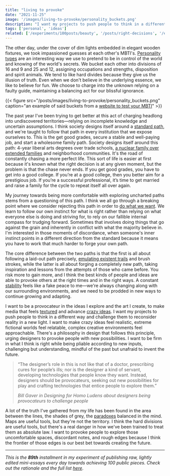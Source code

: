 ```yaml
---
title: "living to provoke"
date: "2021-11-25"
image: '/images/living-to-provoke/personality_buckets.png'
description: "I want my projects to push people to think in a different way and challenge them to reconsider reality in a new light. I want to make crazy ideas feel realistic, extreme fictional worlds feel relatable, complex creative environments feel approachable."
tags: ['personal', 'ideas']
related: ['/experiments/100posts/beauty', '/posts/right-decisions', '/experiments/100posts/vandalism', '/experiments/100posts/crazy-ideas', '/experiments/100posts/taking-what-you-want', '/posts/technology-paradox', '/experiments/100posts/chasing-stability', '/experiments/100posts/finding-texture']
---
```


The other day, under the cover of dim lights embedded in elegant wooden fixtures, we took impassioned guesses at each other's MBTI's. [Personality types](/experiments/100posts/beauty/) are an interesting way we use to pretend to be in control of the world and knowing of the world's secrets. We bucket each other into divisions of 16 and 9 and 25 and 12, assigning occupations and strengths, disposition and spirit animals. We tend to like hard divides because they give us the illusion of truth. Even when we don't believe in the underlying essence, we like to believe for fun. We choose to charge into the unknown relying on a faulty guide, maintaining a balancing act for our blissful ignorance.

{{< figure src="/posts/images/living-to-provoke/personality_buckets.png" caption="an example of said buckets from a [website to test your MBTI](https://www.16personalities.com/personality-types)" >}}

The past year I've been trying to get better at this act of charging headlong into undiscovered territories—relying on incomplete knowledge and uncertain assumptions. I think society designs itself around a [standard path](/posts/right-decisions), and we're taught to follow that path in every institution that we expose ourselves to. This is the get good grades, secure a stable and well-paying job, and start a wholesome family path. Society designs itself around this path: 4-year liberal arts degrees over trade schools, [a nuclear family over extended families](https://annehelen.substack.com/p/what-it-means-to-pandemic-solo#:~:text=the%20nuclear%20family%20has%20become%20the%20primary%20unit%20of%20thinking%20when%20it%20comes%20to%20the%20way%20society%20is%20organized.%20it%20is%20the%20optimized%20path%20towards%20home%20ownership%20and%20financial%20independence%2C%20%E2%80%9Cpreferred%2C%E2%80%9D%20when%20it%20comes%20to%20everything%20from%20adoption%20and%20custody%20to%20hiring%20practices) and neighborhood communities. It's the road of constantly chasing a more perfect life. This sort of life is easier at first because it's known what the right decision is at any given moment, but the problem is that the chase never ends. If you get good grades, you have to get into a good college. If you’re at a good college, then you better aim for a prestigious job. If you’re a successful professional, it’s time to get married and raise a family for the cycle to repeat itself all over again.

My journey towards being more comfortable with exploring uncharted paths stems from a questioning of this path. I think we all go through a breaking point where we consider rejecting this path in order to [do what we want](/experiments/100posts/taking-what-you-want/). We learn to follow our own instinct for what is right rather than relying on what everyone else is doing and striving for, to rely on our fallible internal compass for trudging forward. Sometimes that involves doing things that go against the grain and inherently in conflict with what the majority believe in. I'm interested in those moments of discordance, when someone's inner instinct points in a different direction from the standard because it means you have to work that much harder to forge your own path. 

The core difference between the two paths is that the first is all about following a laid-out path precisely, [emulating existent trails](/experiments/100posts/vandalism) and brush strokes, while the latter is all about forging a completely new path, taking inspiration and lessons from the attempts of those who came before. You risk more to gain more, and I think the best kinds of people and ideas are able to provoke others at the right times and in the right ways. A constant [stability](/experiments/100posts/chasing-stability) feels like a fake peace to me—we're always changing along with our surrounding environments, and we need to be prodded in new ways to continue growing and adapting. 

I want to be a provocateur in the ideas I explore and the art I create, to make media that feels [textured](/experiments/100posts/finding-texture/) and advance [crazy ideas](/experiments/100posts/crazy-ideas/). I want my projects to push people to think in a different way and challenge them to reconsider reality in a new light. I want to make crazy ideas feel realistic, extreme fictional worlds feel relatable, complex creative environments feel approachable. There's a philosophy in design that follows this principle, urging designers to provoke people with new possibilities. I want to be firm in what I think is right while being pliable according to new inputs, challenging but understanding, mindful of the past but unafraid to invent the future. 

> “The designer’s role in this is not like that of a doctor, prescribing cures for people’s ills; nor is the designer a kind of servant, developing technologies that people know they want. Instead, designers should be provocateurs, seeking out new possibilities for play and crafting technologies that entice people to explore them.”
> 
> *Bill Gaver in Designing for Homo Ludens about designers being provocateurs to challenge people*

A lot of the truth I've gathered from my life has been found in the area between the lines, the shades of grey, the [paradoxes](/posts/technology-paradox) balanced in the mind. Maps are useful tools, but they're not the territory. I think the hard divisions are useful tools, but there's a real danger in how we've been trained to treat them as absolute law. I want to provoke people to explore those uncomfortable spaces, discordant notes, and rough edges because I think the frontier of those edges is our best bet towards creating the future. 

---
*This is the **89th** installment in my experiment of publishing raw, lightly edited mini-essays every day towards achieving 100 public pieces. Check out the rationale and the full list [here](/experiments/100posts/)*.
